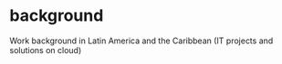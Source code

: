 # background
Work background in Latin America and the Caribbean (IT projects and solutions on cloud)
